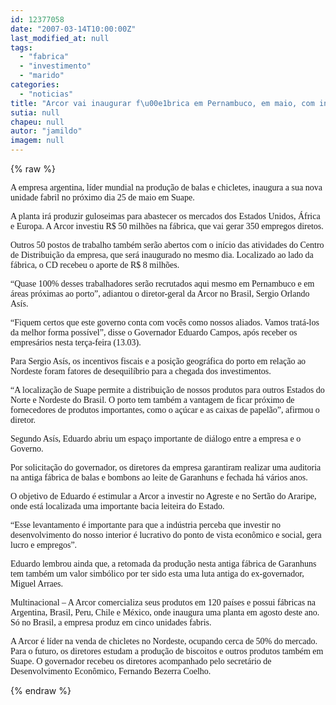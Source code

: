 ```yaml
---
id: 12377058
date: "2007-03-14T10:00:00Z"
last_modified_at: null
tags:
  - "fabrica"
  - "investimento"
  - "marido"
categories:
  - "noticias"
title: "Arcor vai inaugurar f\u00e1brica em Pernambuco, em maio, com investimentos de R$ 50 milh\u00f5es "
sutia: null
chapeu: null
autor: "jamildo"
imagem: null
---
```

{% raw %}
<p><span style="font-family: Verdana;">A empresa argentina, l&iacute;der mundial na produ&ccedil;&atilde;o de balas e chicletes, inaugura a sua nova unidade fabril no pr&oacute;ximo dia 25 de maio em Suape. </span></p>
<p><span style="font-family: Verdana;">A planta ir&aacute; produzir guloseimas para abastecer os mercados dos Estados Unidos, &Aacute;frica e Europa. A Arcor investiu R$ 50 milh&otilde;es na f&aacute;brica, que vai gerar 350 empregos diretos. </span></p>
<p><span style="font-family: Verdana;">Outros 50 postos de trabalho tamb&eacute;m ser&atilde;o abertos com o in&iacute;cio das atividades do Centro de Distribui&ccedil;&atilde;o da empresa, que ser&aacute; inaugurado no mesmo dia. Localizado ao lado da f&aacute;brica, o CD recebeu o aporte de R$ 8 milh&otilde;es. </span></p>
<p><span style="font-family: Verdana;">&ldquo;Quase 100% desses trabalhadores ser&atilde;o recrutados aqui mesmo em Pernambuco e em &aacute;reas pr&oacute;ximas ao porto&rdquo;, adiantou o diretor-geral da Arcor no Brasil, Sergio Orlando As&iacute;s.</span></p>
<p><span style="font-family: Verdana;">&ldquo;Fiquem certos que este governo conta com voc&ecirc;s como nossos aliados. Vamos trat&aacute;-los da melhor forma poss&iacute;vel&rdquo;, disse o Governador Eduardo Campos, ap&oacute;s receber os empres&aacute;rios nesta ter&ccedil;a-feira (13.03). </span></p>
<p><span style="font-family: Verdana;">Para Sergio As&iacute;s, os incentivos fiscais e a posi&ccedil;&atilde;o geogr&aacute;fica do porto em rela&ccedil;&atilde;o ao Nordeste foram fatores de desequil&iacute;brio para a chegada dos investimentos. </span></p>
<p><span style="font-family: Verdana;">&ldquo;A localiza&ccedil;&atilde;o de Suape permite a distribui&ccedil;&atilde;o de nossos produtos para outros Estados do Norte e Nordeste do Brasil. O porto tem tamb&eacute;m a vantagem de ficar pr&oacute;ximo de fornecedores de produtos importantes, como o a&ccedil;&uacute;car e as caixas de papel&atilde;o&rdquo;, afirmou o diretor. </span></p>
<p><span style="font-family: Verdana;">Segundo As&iacute;s, Eduardo abriu um espa&ccedil;o importante de di&aacute;logo entre a empresa e o Governo. </span></p>
<p><span style="font-family: Verdana;">Por solicita&ccedil;&atilde;o do governador, os diretores da empresa garantiram realizar uma auditoria na antiga f&aacute;brica de balas e bombons ao leite de Garanhuns e fechada h&aacute; v&aacute;rios anos. </span></p>
<p><span style="font-family: Verdana;">O objetivo de Eduardo &eacute; estimular a Arcor a investir no Agreste e no Sert&atilde;o do Araripe, onde est&aacute; localizada uma importante bacia leiteira do Estado. </span></p>
<p><span style="font-family: Verdana;">&ldquo;Esse levantamento &eacute; importante para que a ind&uacute;stria perceba que investir no desenvolvimento do nosso interior &eacute; lucrativo do ponto de vista econ&ocirc;mico e social, gera lucro e empregos&rdquo;. </span></p>
<p><span style="font-family: Verdana;">Eduardo lembrou ainda que, a retomada da produ&ccedil;&atilde;o nesta antiga f&aacute;brica de Garanhuns tem tamb&eacute;m um valor simb&oacute;lico por ter sido esta uma luta antiga do ex-governador, Miguel Arraes.&nbsp; </span></p>
<p><span style="font-family: Verdana;">Multinacional &ndash; A Arcor comercializa seus produtos em 120 pa&iacute;ses e possui f&aacute;bricas na Argentina, Brasil, Peru, Chile e M&eacute;xico, onde inaugura uma planta em agosto deste ano. S&oacute; no Brasil, a empresa produz em cinco unidades fabris. </span></p>
<p><span style="font-family: Verdana;">A Arcor &eacute; l&iacute;der na venda de chicletes no Nordeste, ocupando cerca de 50% do mercado. Para o futuro, os diretores estudam a produ&ccedil;&atilde;o de biscoitos e outros produtos tamb&eacute;m em Suape. O governador recebeu os diretores acompanhado pelo secret&aacute;rio de Desenvolvimento Econ&ocirc;mico, Fernando Bezerra Coelho. </span></p>
{% endraw %}